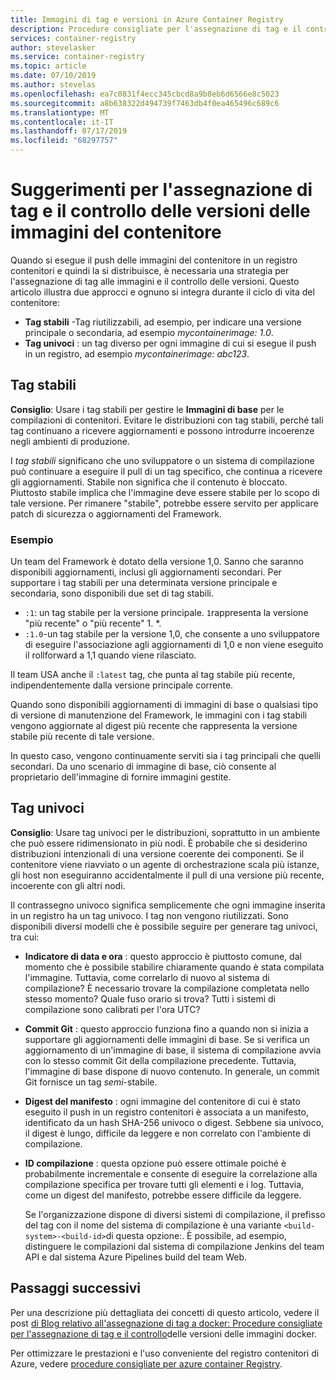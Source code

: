 ```yaml
---
title: Immagini di tag e versioni in Azure Container Registry
description: Procedure consigliate per l'assegnazione di tag e il controllo delle versioni delle immagini del contenitore Docker
services: container-registry
author: stevelasker
ms.service: container-registry
ms.topic: article
ms.date: 07/10/2019
ms.author: stevelas
ms.openlocfilehash: ea7c0831f4ecc345cbcd8a9b8eb6d6566e8c5023
ms.sourcegitcommit: a8b638322d494739f7463db4f0ea465496c689c6
ms.translationtype: MT
ms.contentlocale: it-IT
ms.lasthandoff: 07/17/2019
ms.locfileid: "68297757"
---
```

# <a name="recommendations-for-tagging-and-versioning-container-images"></a>Suggerimenti per l'assegnazione di tag e il controllo delle versioni delle immagini del contenitore

Quando si esegue il push delle immagini del contenitore in un registro contenitori e quindi la si distribuisce, è necessaria una strategia per l'assegnazione di tag alle immagini e il controllo delle versioni. Questo articolo illustra due approcci e ognuno si integra durante il ciclo di vita del contenitore:

* **Tag stabili** -Tag riutilizzabili, ad esempio, per indicare una versione principale o secondaria, ad esempio *mycontainerimage: 1.0*.
* **Tag univoci** : un tag diverso per ogni immagine di cui si esegue il push in un registro, ad esempio *mycontainerimage: abc123*.

## <a name="stable-tags"></a>Tag stabili

**Consiglio**: Usare i tag stabili per gestire le **Immagini di base** per le compilazioni di contenitori. Evitare le distribuzioni con tag stabili, perché tali tag continuano a ricevere aggiornamenti e possono introdurre incoerenze negli ambienti di produzione.

I *tag stabili* significano che uno sviluppatore o un sistema di compilazione può continuare a eseguire il pull di un tag specifico, che continua a ricevere gli aggiornamenti. Stabile non significa che il contenuto è bloccato. Piuttosto stabile implica che l'immagine deve essere stabile per lo scopo di tale versione. Per rimanere "stabile", potrebbe essere servito per applicare patch di sicurezza o aggiornamenti del Framework.

### <a name="example"></a>Esempio

Un team del Framework è dotato della versione 1,0. Sanno che saranno disponibili aggiornamenti, inclusi gli aggiornamenti secondari. Per supportare i tag stabili per una determinata versione principale e secondaria, sono disponibili due set di tag stabili.

* `:1`: un tag stabile per la versione principale. `1`rappresenta la versione "più recente" o "più recente" 1. *.
* `:1.0`-un tag stabile per la versione 1,0, che consente a uno sviluppatore di eseguire l'associazione agli aggiornamenti di 1,0 e non viene eseguito il rollforward a 1,1 quando viene rilasciato.

Il team USA anche il `:latest` tag, che punta al tag stabile più recente, indipendentemente dalla versione principale corrente.

Quando sono disponibili aggiornamenti di immagini di base o qualsiasi tipo di versione di manutenzione del Framework, le immagini con i tag stabili vengono aggiornate al digest più recente che rappresenta la versione stabile più recente di tale versione.

In questo caso, vengono continuamente serviti sia i tag principali che quelli secondari. Da uno scenario di immagine di base, ciò consente al proprietario dell'immagine di fornire immagini gestite.

## <a name="unique-tags"></a>Tag univoci

**Consiglio**: Usare tag univoci per le distribuzioni, soprattutto in un ambiente che può essere ridimensionato in più nodi. È probabile che si desiderino distribuzioni intenzionali di una versione coerente dei componenti. Se il contenitore viene riavviato o un agente di orchestrazione scala più istanze, gli host non eseguiranno accidentalmente il pull di una versione più recente, incoerente con gli altri nodi.

Il contrassegno univoco significa semplicemente che ogni immagine inserita in un registro ha un tag univoco. I tag non vengono riutilizzati. Sono disponibili diversi modelli che è possibile seguire per generare tag univoci, tra cui:

* **Indicatore di data e ora** : questo approccio è piuttosto comune, dal momento che è possibile stabilire chiaramente quando è stata compilata l'immagine. Tuttavia, come correlarlo di nuovo al sistema di compilazione? È necessario trovare la compilazione completata nello stesso momento? Quale fuso orario si trova? Tutti i sistemi di compilazione sono calibrati per l'ora UTC?
* **Commit Git** : questo approccio funziona fino a quando non si inizia a supportare gli aggiornamenti delle immagini di base. Se si verifica un aggiornamento di un'immagine di base, il sistema di compilazione avvia con lo stesso commit Git della compilazione precedente. Tuttavia, l'immagine di base dispone di nuovo contenuto. In generale, un commit Git fornisce un tag *semi*-stabile.
* **Digest del manifesto** : ogni immagine del contenitore di cui è stato eseguito il push in un registro contenitori è associata a un manifesto, identificato da un hash SHA-256 univoco o digest. Sebbene sia univoco, il digest è lungo, difficile da leggere e non correlato con l'ambiente di compilazione.
* **ID compilazione** : questa opzione può essere ottimale poiché è probabilmente incrementale e consente di eseguire la correlazione alla compilazione specifica per trovare tutti gli elementi e i log. Tuttavia, come un digest del manifesto, potrebbe essere difficile da leggere.

  Se l'organizzazione dispone di diversi sistemi di compilazione, il prefisso del tag con il nome del sistema di compilazione è una variante `<build-system>-<build-id>`di questa opzione:. È possibile, ad esempio, distinguere le compilazioni dal sistema di compilazione Jenkins del team API e dal sistema Azure Pipelines build del team Web.

## <a name="next-steps"></a>Passaggi successivi

Per una descrizione più dettagliata dei concetti di questo articolo, vedere il post [di Blog relativo all'assegnazione di tag a docker: Procedure consigliate per l'assegnazione di tag e il controllo](https://stevelasker.blog/2018/03/01/docker-tagging-best-practices-for-tagging-and-versioning-docker-images/)delle versioni delle immagini docker.

Per ottimizzare le prestazioni e l'uso conveniente del registro contenitori di Azure, vedere [procedure consigliate per azure container Registry](container-registry-best-practices.md).

<!-- IMAGES -->


<!-- LINKS - Internal -->

